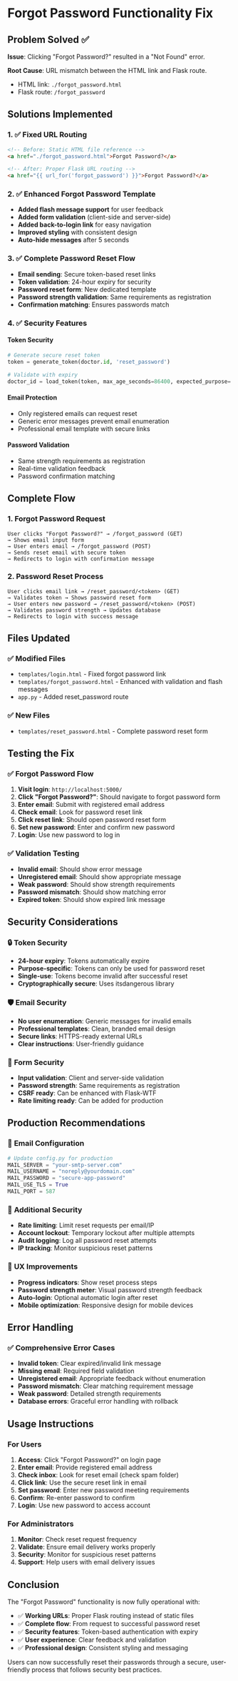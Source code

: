 # Forgot Password Functionality Fix

## Problem Solved ✅
**Issue**: Clicking "Forgot Password?" resulted in a "Not Found" error.

**Root Cause**: URL mismatch between the HTML link and Flask route.
- HTML link: `./forgot_password.html` 
- Flask route: `/forgot_password`

## Solutions Implemented

### 1. ✅ **Fixed URL Routing**
```html
<!-- Before: Static HTML file reference -->
<a href="./forgot_password.html">Forgot Password?</a>

<!-- After: Proper Flask URL routing -->
<a href="{{ url_for('forgot_password') }}">Forgot Password?</a>
```

### 2. ✅ **Enhanced Forgot Password Template**
- **Added flash message support** for user feedback
- **Added form validation** (client-side and server-side)
- **Added back-to-login link** for easy navigation
- **Improved styling** with consistent design
- **Auto-hide messages** after 5 seconds

### 3. ✅ **Complete Password Reset Flow**
- **Email sending**: Secure token-based reset links
- **Token validation**: 24-hour expiry for security
- **Password reset form**: New dedicated template
- **Password strength validation**: Same requirements as registration
- **Confirmation matching**: Ensures passwords match

### 4. ✅ **Security Features**

#### **Token Security**
```python
# Generate secure reset token
token = generate_token(doctor.id, 'reset_password')

# Validate with expiry
doctor_id = load_token(token, max_age_seconds=86400, expected_purpose='reset_password')
```

#### **Email Protection**
- Only registered emails can request reset
- Generic error messages prevent email enumeration
- Professional email template with secure links

#### **Password Validation**
- Same strength requirements as registration
- Real-time validation feedback
- Password confirmation matching

## Complete Flow

### 1. **Forgot Password Request**
```
User clicks "Forgot Password?" → /forgot_password (GET)
→ Shows email input form
→ User enters email → /forgot_password (POST)  
→ Sends reset email with secure token
→ Redirects to login with confirmation message
```

### 2. **Password Reset Process**
```  
User clicks email link → /reset_password/<token> (GET)
→ Validates token → Shows password reset form
→ User enters new password → /reset_password/<token> (POST)
→ Validates password strength → Updates database
→ Redirects to login with success message
```

## Files Updated

### ✅ **Modified Files**
- `templates/login.html` - Fixed forgot password link
- `templates/forgot_password.html` - Enhanced with validation and flash messages
- `app.py` - Added reset_password route

### ✅ **New Files**
- `templates/reset_password.html` - Complete password reset form

## Testing the Fix

### ✅ **Forgot Password Flow**
1. **Visit login**: `http://localhost:5000/`
2. **Click "Forgot Password?"**: Should navigate to forgot password form
3. **Enter email**: Submit with registered email address
4. **Check email**: Look for password reset link
5. **Click reset link**: Should open password reset form
6. **Set new password**: Enter and confirm new password
7. **Login**: Use new password to log in

### ✅ **Validation Testing**
- **Invalid email**: Should show error message
- **Unregistered email**: Should show appropriate message
- **Weak password**: Should show strength requirements
- **Password mismatch**: Should show matching error
- **Expired token**: Should show expired link message

## Security Considerations

### 🔒 **Token Security**
- **24-hour expiry**: Tokens automatically expire
- **Purpose-specific**: Tokens can only be used for password reset
- **Single-use**: Tokens become invalid after successful reset
- **Cryptographically secure**: Uses itsdangerous library

### 🛡️ **Email Security**
- **No user enumeration**: Generic messages for invalid emails
- **Professional templates**: Clean, branded email design
- **Secure links**: HTTPS-ready external URLs
- **Clear instructions**: User-friendly guidance

### 🎯 **Form Security**  
- **Input validation**: Client and server-side validation
- **Password strength**: Same requirements as registration
- **CSRF ready**: Can be enhanced with Flask-WTF
- **Rate limiting ready**: Can be added for production

## Production Recommendations

### 📧 **Email Configuration**
```python
# Update config.py for production
MAIL_SERVER = "your-smtp-server.com"
MAIL_USERNAME = "noreply@yourdomain.com" 
MAIL_PASSWORD = "secure-app-password"
MAIL_USE_TLS = True
MAIL_PORT = 587
```

### 🔐 **Additional Security**
- **Rate limiting**: Limit reset requests per email/IP
- **Account lockout**: Temporary lockout after multiple attempts
- **Audit logging**: Log all password reset attempts
- **IP tracking**: Monitor suspicious reset patterns

### 🎨 **UX Improvements**
- **Progress indicators**: Show reset process steps
- **Password strength meter**: Visual password strength feedback
- **Auto-login**: Optional automatic login after reset
- **Mobile optimization**: Responsive design for mobile devices

## Error Handling

### ✅ **Comprehensive Error Cases**
- **Invalid token**: Clear expired/invalid link message
- **Missing email**: Required field validation
- **Unregistered email**: Appropriate feedback without enumeration
- **Password mismatch**: Clear matching requirement message
- **Weak password**: Detailed strength requirements
- **Database errors**: Graceful error handling with rollback

## Usage Instructions

### For Users
1. **Access**: Click "Forgot Password?" on login page
2. **Enter email**: Provide registered email address
3. **Check inbox**: Look for reset email (check spam folder)
4. **Click link**: Use the secure reset link in email
5. **Set password**: Enter new password meeting requirements
6. **Confirm**: Re-enter password to confirm
7. **Login**: Use new password to access account

### For Administrators
1. **Monitor**: Check reset request frequency
2. **Validate**: Ensure email delivery works properly
3. **Security**: Monitor for suspicious reset patterns
4. **Support**: Help users with email delivery issues

## Conclusion

The "Forgot Password" functionality is now fully operational with:
- ✅ **Working URLs**: Proper Flask routing instead of static files
- ✅ **Complete flow**: From request to successful password reset
- ✅ **Security features**: Token-based authentication with expiry
- ✅ **User experience**: Clear feedback and validation
- ✅ **Professional design**: Consistent styling and messaging

Users can now successfully reset their passwords through a secure, user-friendly process that follows security best practices.